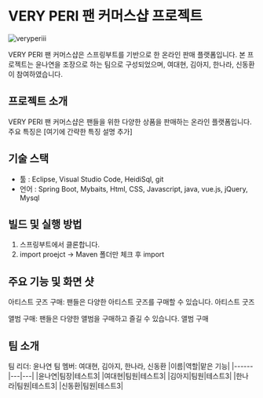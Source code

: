 # VERY PERI 팬 커머스샵 프로젝트
![veryperiii](https://github.com/dkth1122/Project_4/assets/134511884/501a3588-d12c-4a8a-a3d1-e6adf30834a7)

VERY PERI 팬 커머스샵은 스프링부트를 기반으로 한 온라인 판매 플랫폼입니다. 본 프로젝트는 윤나연을 조장으로 하는 팀으로 구성되었으며, 여대현, 김아지, 한나라, 신동환이 참여하였습니다.

## 프로젝트 소개
VERY PERI 팬 커머스샵은 팬들을 위한 다양한 상품을 판매하는 온라인 플랫폼입니다. 주요 특징은 [여기에 간략한 특징 설명 추가]

## 기술 스택
- 툴 : Eclipse, Visual Studio Code, HeidiSql, git
- 언어 : Spring Boot, Mybaits, Html, CSS, Javascript, java, vue.js, jQuery, Mysql

## 빌드 및 실행 방법
1. 스프링부트에서 클론합니다.
2. import proejct -> Maven 폴더만 체크 후 import
   
## 주요 기능 및 화면 샷
아티스트 굿즈 구매: 팬들은 다양한 아티스트 굿즈를 구매할 수 있습니다.
아티스트 굿즈

앨범 구매: 팬들은 다양한 앨범을 구매하고 즐길 수 있습니다.
앨범 구매

## 팀 소개
팀 리더: 윤나연
팀 멤버: 여대현, 김아지, 한나라, 신동환
|이름|역할|맡은 기능|
|------|---|---|
|윤나연|팀장|테스트3|
|여대현|팀원|테스트3|
|김아지|팀원|테스트3|
|한나라|팀원|테스트3|
|신동환|팀원|테스트3|


